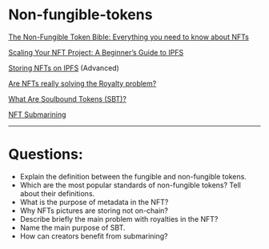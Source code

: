 # Non-fungible-tokens

[The Non-Fungible Token Bible: Everything you need to know about NFTs](https://opensea.io/blog/guides/non-fungible-tokens/)

[Scaling Your NFT Project: A Beginner’s Guide to IPFS](https://www.bueno.art/blog/pinata-ipfs-guide)

[Storing NFTs on IPFS](https://blog.ipfs.tech/2021-04-05-storing-nfts-on-ipfs/) (Advanced)

[Are NFTs really solving the Royalty problem?](https://medium.com/@neavra/are-nfts-really-solving-the-royalty-problem-75e341310e4d)

[What Are Soulbound Tokens (SBT)?](https://academy.binance.com/en/articles/what-are-soulbound-tokens-sbt)

[NFT Submarining](https://www.pinata.cloud/blog/introducing-submarining-what-it-is-why-you-need-it)

---

# Questions:

* Explain the definition between the fungible and non-fungible tokens.
* Which are the most popular standards of non-fungible tokens? Tell about their definitions. 
* What is the purpose of metadata in the NFT?
* Why NFTs pictures are storing not on-chain? 
* Describe briefly the main problem with royalties in the NFT?
* Name the main purpose of SBT. 
* How can creators benefit from submarining?
